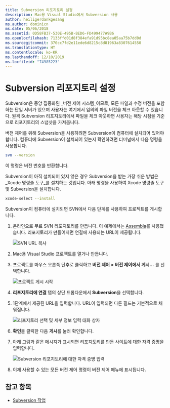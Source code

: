 ```yaml
---
title: Subversion 리포지토리 설정
description: Mac용 Visual Studio에서 Subversion 사용
author: heiligerdankgesang
ms.author: dominicn
ms.date: 05/06/2018
ms.assetid: 0D58FB37-530E-495B-BED6-FD499477A9B6
ms.openlocfilehash: 7133ffd01d8f384efa91d95bc8ea05aa75b7dd0d
ms.sourcegitcommit: 370cc7fd2e11ede6d8215c8d81963a8307614550
ms.translationtype: HT
ms.contentlocale: ko-KR
ms.lasthandoff: 12/10/2019
ms.locfileid: "74985223"
---
```

# <a name="set-up-a-subversion-repository"></a>Subversion 리포지토리 설정

Subversion은 중앙 집중화된 _버전 제어 시스템_이므로, 모든 파일과 수정 버전을 포함하는 단일 서버가 있으며 사용자는 여기에서 임의의 파일 버전을 체크 아웃할 수 있습니다. 원격 Subversion 리포지토리에서 파일을 체크 아웃하면 사용자는 해당 시점을 기준으로 리포지토리의 스냅샷을 가져옵니다.

버전 제어를 위해 Subversion을 사용하려면 Subversion이 컴퓨터에 설치되어 있어야 합니다. 컴퓨터에 Subversion이 설치되어 있는지 확인하려면 터미널에서 다음 명령을 사용합니다.

```bash
svn --version
```

이 명령은 버전 번호를 반환합니다.

Subversion이 아직 설치되어 있지 않은 경우 Subversion을 받는 가장 쉬운 방법은 _Xcode 명령줄 도구_를 설치하는 것입니다. 아래 명령을 사용하여 Xcode 명령줄 도구 및 Subversion을 설치합니다.

```bash
xcode-select --install
```

Subversion이 컴퓨터에 설치되면 SVN에서 다음 단계를 사용하여 프로젝트를 게시합니다.

1. 온라인으로 무료 SVN 리포지토리를 만듭니다. 이 예제에서는 [Assembla](https://app.assembla.com/)를 사용했습니다. 리포지토리가 만들어지면 연결에 사용되는 URL이 제공됩니다.

    ![SVN URL 복사](media/version-control-subversion1-sml.png)

2. Mac용 Visual Studio 프로젝트를 열거나 만듭니다.

3. 프로젝트를 마우스 오른쪽 단추로 클릭하고 **버전 제어 > 버전 제어에서 게시...** 를 선택합니다.

    ![프로젝트 게시 시작](media/version-control-subversion2.png)

4. **리포지토리에 연결** 탭의 상단 드롭다운에서 **Subversion**을 선택합니다.

5. 1단계에서 제공된 URL을 입력합니다. URL이 입력되면 다른 필드는 기본적으로 채워집니다.

    ![리포지토리 선택 및 세부 정보 입력 대화 상자](media/version-control-subversion3.png)

7. **확인**을 클릭한 다음 **게시**를 눌러 확인합니다.

7. 아래 그림과 같은 메시지가 표시되면 리포지토리를 만든 사이트에 대한 자격 증명을 입력합니다.

    ![Subversion 리포지토리에 대한 자격 증명 입력](media/version-control-subversion5.png)

8. 이제 사용할 수 있는 모든 버전 제어 명령이 버전 제어 메뉴에 표시됩니다.

## <a name="see-also"></a>참고 항목

- [Subversion 작업](working-with-subversion.md)